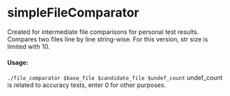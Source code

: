 # simpleFileComparator
Created for intermediate file comparisons for personal test results.  
Compares two files line by line string-wise. 
For this version, str size is limited with 10.

#### Usage:
```./file_comparator $base_file $candidate_file $undef_count```
undef_count is related to accuracy tests, enter 0 for other purposes. 

